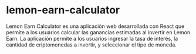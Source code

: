 # lemon-earn-calculator
Lemon Earn Calculator es una aplicación web desarrollada con React  que permite a los usuarios calcular las ganancias estimadas al invertir en Lemon Earn. La aplicación permite a los usuarios ingresar la tasa de interés, la cantidad de criptomonedas a invertir, y seleccionar el tipo de moneda. 
